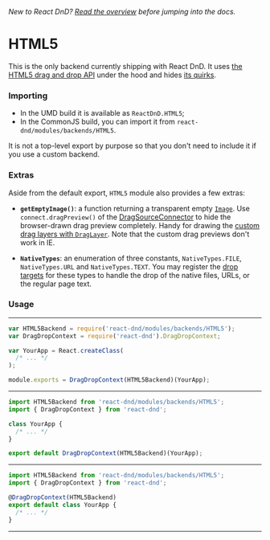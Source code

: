 *New to React DnD? [Read the overview](docs-overview.html) before jumping into the docs.*

HTML5
===================

This is the only backend currently shipping with React DnD. It uses [the HTML5 drag and drop API](https://developer.mozilla.org/en-US/docs/Web/Guide/HTML/Drag_and_drop) under the hood and hides [its quirks](http://quirksmode.org/blog/archives/2009/09/the_html5_drag.html).

### Importing

* In the UMD build it is available as `ReactDnD.HTML5`;
* In the CommonJS build, you can import it from `react-dnd/modules/backends/HTML5`.

It is not a top-level export by purpose so that you don't need to include it if you use a custom backend.

### Extras

Aside from the default export, `HTML5` module also provides a few extras:

* **`getEmptyImage()`**: a function returning a transparent empty [`Image`](https://developer.mozilla.org/en-US/docs/Web/API/HTMLImageElement/Image). Use `connect.dragPreview()` of the [DragSourceConnector](docs-drag-source-connector.html) to hide the browser-drawn drag preview completely. Handy for drawing the [custom drag layers with `DragLayer`](docs-drag-layer.html). Note that the custom drag previews don't work in IE.

* **`NativeTypes`**: an enumeration of three constants, `NativeTypes.FILE`, `NativeTypes.URL` and `NativeTypes.TEXT`. You may register the [drop targets](docs-drop-target.html) for these types to handle the drop of the native files, URLs, or the regular page text.

### Usage

-------------------
```js
var HTML5Backend = require('react-dnd/modules/backends/HTML5');
var DragDropContext = require('react-dnd').DragDropContext;

var YourApp = React.createClass(
  /* ... */
);

module.exports = DragDropContext(HTML5Backend)(YourApp);
```
-------------------
```js
import HTML5Backend from 'react-dnd/modules/backends/HTML5';
import { DragDropContext } from 'react-dnd';

class YourApp {
  /* ... */
}

export default DragDropContext(HTML5Backend)(YourApp);
```
-------------------
```js
import HTML5Backend from 'react-dnd/modules/backends/HTML5';
import { DragDropContext } from 'react-dnd';

@DragDropContext(HTML5Backend)
export default class YourApp {
  /* ... */
}
```
-------------------


